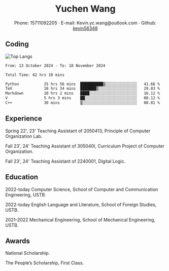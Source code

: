  <center>
     <h1>Yuchen Wang</h1>
     <div>
         <span>
             Phone:
             15711092205
         </span>
         ·
         <span>
             E-mail:
             Kevin.yc.wang@outlook.com
         </span>
         ·
         <span>
             Github:
             <a href="https://github.com/kevin56348">kevin56348</a>
         </span>
     </div>
 </center>

## Coding

![Top Langs](https://github-readme-stats.vercel.app/api/top-langs/?username=kevin56348)

<!--START_SECTION:waka-->

```txt
From: 13 October 2024 - To: 18 November 2024

Total Time: 62 hrs 10 mins

Python           25 hrs 56 mins  ██████████▒░░░░░░░░░░░░░░   41.66 %
TeX              18 hrs 34 mins  ███████▒░░░░░░░░░░░░░░░░░   29.83 %
Markdown         10 hrs 2 mins   ████░░░░░░░░░░░░░░░░░░░░░   16.12 %
V                5 hrs 3 mins    ██░░░░░░░░░░░░░░░░░░░░░░░   08.12 %
C++              30 mins         ▒░░░░░░░░░░░░░░░░░░░░░░░░   00.81 %
```

<!--END_SECTION:waka-->

## Experience 

Spring 22', 23' Teaching Assistant of 2050413, Principle of Computer Organization Lab.

Fall 23', 24' Teaching Assistant of 305040I, Curriculum Project of Computer Organization.

Fall 23', 24' Teaching Assistant of 2240001, Digital Logic.

## Education

2022-today Computer Science, School of Computer and Communication Engineering, USTB.

2022-today English Language and Literature, School of Foreign Studies, USTB.

2021-2022 Mechanical Engineering, School of Mechanical Engineering, USTB.

## Awards

National Scholarship.

The People’s Scholarship, First Class.
